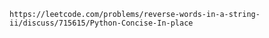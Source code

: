 
	https://leetcode.com/problems/reverse-words-in-a-string-ii/discuss/715615/Python-Concise-In-place


